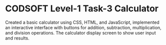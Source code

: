 # CODSOFT Level-1 Task-3 Calculator

 Created a basic calculator using CSS, HTML, and JavaScript, implemented an
 interactive interface with buttons for addition, subtraction, multiplication, and division
 operations. The calculator display screen to show user input and results.
